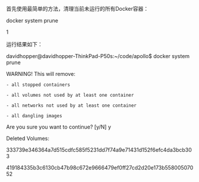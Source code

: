 首先使用最简单的方法，清理当前未运行的所有Docker容器：



docker system prune

1

运行结果如下：



davidhopper@davidhopper-ThinkPad-P50s:~/code/apollo$ docker system prune

WARNING! This will remove:

    - all stopped containers

    - all volumes not used by at least one container

    - all networks not used by at least one container

    - all dangling images

Are you sure you want to continue? \[y/N\] y

Deleted Volumes:

333739e346364a7d515cdfc585f5231dd7f74a9e71431d152f6efc4da3bcb303

419184335b3c6130cb47b98c672e9666479ef0ff27cd2d20e173b55800507052



